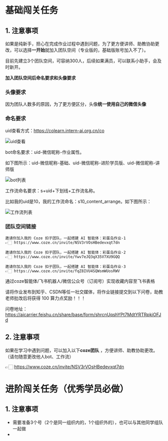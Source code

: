 # 基础闯关任务

## 1. 注意事项

如果是纯新手，担心在完成作业过程中遇到问题，为了更方便讲师、助教协助更改，可以选择**一开始**就加入团队空间（专业版的，基础版账号加入不了）。

目前先建立3个团队空间，可容纳300人，后续如果满员，可以联系小助手，会及时新开。

**加入团队空间后命名要求和头像要求**

### 头像要求

因为团队人数多的原因，为了更方便区分，头像**统一使用自己的微信头像**

### 命名要求

uid查看方式：https://colearn.intern-ai.org.cn/co

![uid查看](https://github.com/user-attachments/assets/b1218785-d36d-4683-9bd5-5f4a4cf59d5c)

bot命名要求：uid-微信昵称-作业属性。

如下图所示：uid-微信昵称-基础、uid-微信昵称-进阶学员版、uid-微信昵称-讲师版

![bot列表](https://github.com/user-attachments/assets/bc9a53a4-4bb4-4dea-9b3d-e4dc1e69ea52)

工作流命名要求：s+uid+下划线+工作流名称。
  
比如我的uid是10，我的工作流命名：s10_content_arrange。如下图所示：

![工作流列表](https://github.com/user-attachments/assets/2edb9f30-e315-42bf-92cf-4f8070ceb6ac)

### 团队空间链接

```
邀请你加入我的 Coze 扣子团队，一起搭建 AI 智能体：彩蛋岛作业-1
👉🏻 https://www.coze.cn/invite/NSV3rVOsHBedevxqt7dn
```

```
邀请你加入我的 Coze 扣子团队，一起搭建 AI 智能体：彩蛋岛作业-2
👉🏻 https://www.coze.cn/invite/Ywv7eJQ3qX35V7XU9GQQ
```

```
邀请你加入我的 Coze 扣子团队，一起搭建 AI 智能体：彩蛋岛作业-3
👉🏻 https://www.coze.cn/invite/fqZ8IVU4SQWsmWUosRWV
```

通过coze智能体/飞书机器人/微信公众号（订阅号）实现收藏内容至飞书表格

请将作业发布到知乎、CSDN等任一社交媒体，将作业链接提交到以下问卷，助教老师批改后将获得 100 算力点奖励！！！

问卷地址：https://aicarrier.feishu.cn/share/base/form/shrcnUqshYPt7MdtYRTRpkiOFJd

## 2. 注意事项

如果在学习中遇到问题，可以加入以下**coze团队** ，方便讲师、助教协助更改。（请勿随意更改他人bot、工作流）

👉🏻 https://www.coze.cn/invite/NSV3rVOsHBedevxqt7dn

# 进阶闯关任务（优秀学员必做）

## 1. 注意事项

- 需要准备3个号（2个是同一组织内的，1个组织外的），也可以与其他同学组队一起做
- 

